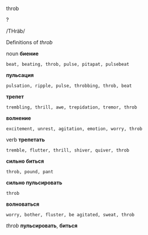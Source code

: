 throb

?

/THräb/

Definitions of _throb_

noun
**биение**

    beat, beating, throb, pulse, pitapat, pulsebeat
**пульсация**

    pulsation, ripple, pulse, throbbing, throb, beat
**трепет**

    trembling, thrill, awe, trepidation, tremor, throb
**волнение**

    excitement, unrest, agitation, emotion, worry, throb

verb
**трепетать**

    tremble, flutter, thrill, shiver, quiver, throb
**сильно биться**

    throb, pound, pant
**сильно пульсировать**

    throb
**волноваться**

    worry, bother, fluster, be agitated, sweat, throb

_throb_
**пульсировать**, **биться**